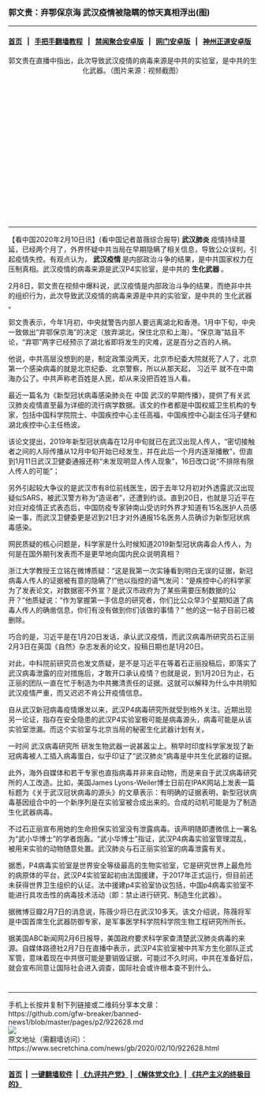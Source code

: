 ### 郭文贵：弃鄂保京海 武汉疫情被隐瞒的惊天真相浮出(图)
------------------------

#### [首页](https://github.com/gfw-breaker/banned-news1/blob/master/README.md) &nbsp;&nbsp;|&nbsp;&nbsp; [手把手翻墙教程](https://github.com/gfw-breaker/guides/wiki) &nbsp;&nbsp;|&nbsp;&nbsp; [禁闻聚合安卓版](https://github.com/gfw-breaker/bn-android) &nbsp;&nbsp;|&nbsp;&nbsp; [网门安卓版](https://github.com/oGate2/oGate) &nbsp;&nbsp;|&nbsp;&nbsp; [神州正道安卓版](https://github.com/SzzdOgate/update) 



<div class="article_right" style="fone-color:#000">
 <p style="text-align: center;">
  <img alt="" src="https://img3.secretchina.com/pic/2020/1-17/p2605551a135683251-ss.jpg"/>
  <br>
   郭文贵在直播中指出，此次导致武汉疫情的病毒来源是中共的实验室，是中共的生化武器。（图片来源：视频截图）
   <span id="hideid" name="hideid" style="color:red;display:none;">
    <span href="https://www.secretchina.com">
    </span>
   </span>
  </br>
 </p>
 <div id="txt-mid1-t21-2017">
  <ins class="adsbygoogle" data-ad-client="ca-pub-1276641434651360" data-ad-slot="2451032099" style="display:inline-block;width:336px;height:280px">
  </ins>
  

---


  </div>
 </div>
 <p>
  【看中国2020年2月10日讯】(看中国记者苗薇综合报导)
  <strong>
   <span href="https://www.secretchina.com/news/gb/tag/武汉肺炎" target="_blank">
    武汉肺炎
   </span>
  </strong>
  疫情持续蔓延，已经两个月了，外界怀疑中共当局在早期隐瞒了相关信息，导致公众误判，引起疫情失控。有观点认为，
  <strong>
   武汉疫情
  </strong>
  是内部政治斗争的结果，是中共国家权力在压制真相。武汉疫情的病毒来源是武汉P4实验室，是中共的
  <strong>
   生化武器
  </strong>
  。
  <span id="hideid" name="hideid" style="color:red;display:none;">
   <span href="https://www.secretchina.com">
   </span>
  </span>
 </p>
 <p>
  2月8日，郭文贵在视频中爆料说，武汉疫情是内部政治斗争的结果，而绝非中共的组织行为，此次导致武汉疫情的病毒来源是中共的实验室，是中共的
  <span href="https://www.secretchina.com/news/gb/tag/生化武器" target="_blank">
   生化武器
  </span>
  。
 </p>
 <p>
  郭文贵表示，今年1月初，中央就警告内部人要远离湖北和香港。1月中下旬，中央一致做出“弃鄂保京海”的决定（放弃湖北，保住北京和上海）。“保京海”姑且不论，“弃鄂”两字已经预示了湖北省即将发生的灾难，这是百分之百的人祸。
 </p>
 <p>
  他说，中共高层没想到的是，制定政策没两天，北京市纪委大院就死了人了，北京第一个感染病毒的就是北京纪委、北京警察，所以从那天起，
  <span href="https://www.secretchina.com/news/gb/tag/习近平" target="_blank">
   习近平
  </span>
  就不在中南海办公了。中共声称老百姓是人民，却从来没把百姓当人看。
 </p>
 <p>
  最近一篇名为《新型冠状病毒感染肺炎在
  <span href="https://www.secretchina.com" target="_blank">
   中国
  </span>
  武汉的早期传播》，提供了有关武汉肺炎疫情直至最为详细的流行病学数据。该文的作者都是中国权威卫生机构的专家，包括中国科学院院士、中国疾控中心主任高福，中国疾控中心副主任冯子健和湖北疾控中心主任杨波。
 </p>
 <p>
  该论文提出，2019年新型冠状病毒在12月中旬就已在武汉出现人传人，“密切接触者之间的人际传播从12月中旬开始已经发生，并在此后一个月内逐渐播散”，但直到1月11日武汉卫健委通报还称“未发现明显人传人现象”，16日改口说“不排除有限人传人的可能”；
 </p>
 <p>
  另外引起较大争议的是武汉市有8位前线医生，因于去年12月初对外透露武汉出现疑似SARS，被武汉警方称为“造谣者”，还遭到约谈。直到20日，也就是习近平在对应对疫情正式表态后，中国防疫专家钟南山受访时外界才知道有15名医护人员感染一事，而武汉卫健委更是迟到21日才对外通报15名医务人员确诊为新型冠状病毒感染。
 </p>
 <p>
  网民质疑的核心问题是，科学家是什么时候知道2019新型冠状病毒会人传人，为何是在国外期刊发表而不是更早地向国内民众说明真相？
 </p>
 <p>
  浙江大学教授王立铭在微博质疑：“这是我第一次实锤看到明白无误的证据，新冠病毒人传人的证据被有意的隐瞒了!”他以指控的语气发问：“是疾控中心的科学家为了发表论文，对数据密不外宣？是武汉市政府为了某些需要压制数据的公开？”他质疑说：“作为掌握第一手信息的研究者，你们比公众早3个星期知道了病毒人传人的确凿信息，你们有没有做到你们该做的事情？” 他的这一帖子目前已被删除。
 </p>
 <p>
  巧合的是，习近平是在1月20日发话，承认武汉疫情，而武汉病毒所研究员石正丽2月3日在英国《自然》杂志发表的论文，投稿日期也是1月20日。
 </p>
 <p>
  对此，中科院前研究员也发文质疑，是不是习近平在等着石正丽投稿后，即落实了武汉病毒泄露的应对措施后，才敢开口承认疫情？也就是说，到1月20日为止，石正丽的团队一直在忙于制造为中共撇清责任的证据。这就可以解释为什么中共明知武汉疫情严重，而又迟迟不肯公开疫情信息。
 </p>
 <p>
  自从武汉新冠病毒疫情爆发以来，武汉P4病毒研究所就受到格外关注。近期出现另一论证，指存在安全隐患的武汉P4实验室极可能是病毒源头，病毒可能是从该实验室泄漏。而这个实验室与北京当局的秘密生化武器计划有关。
 </p>
 <p>
  一时间
  <span href="https://www.secretchina.com/news/gb/tag/武汉病毒研究所" target="_blank">
   武汉病毒研究所
  </span>
  研发生物武器一说甚嚣尘上。稍早时印度科学家发现了新冠病毒被人工插入病毒蛋白，似乎印证了“武汉肺炎”病毒是中共生化武器的证据。
 </p>
 <p>
  此外，海外自媒体和若干专家也直指病毒并非来自动物，而是来自于武汉病毒研究所的人工改造。比如，美国James Lyons-Weiler博士日前在IPAK网站上发表一篇标题为《关于武汉冠状病毒的源头》的文章表示：有明确的证据表明，新型冠状病毒基因组合中的一个新序列是在实验室被合成出来的。合成的动机可能是为了制造生化武器病毒。
 </p>
 <p>
  不过石正丽宣布用她的生命担保实验室没有泄露病毒。该声明随即遭微信上一署名为“武小华博士”的学者炮轰。“武小华博士”指证，武汉P4病毒实验室管理混乱，被用来实验的动物随意处置。武汉肺炎与石正丽实验室的病毒泄露有关。
 </p>
 <p>
  据悉，P4病毒实验室是世界安全等级最高的生物实验室，它是研究世界上最危险的病原体的平台，武汉P4实验室起初由法国援建，于2017年正式运行，但目前还未获得世界卫生组织的认证。法中援建p4实验室协议包括，中国p4病毒实验室不能进行具攻击性的病毒技术活动（即：禁止进行研究、制造生化武器）。
 </p>
 <p>
  据微博豆瓣2月7日的消息说，陈薇少将已在武汉10多天。该文介绍说，陈薇将军是中国首席生化武器防御专家，是军事医学科学院科学院生物工程研究所所长。
 </p>
 <p>
  据美国ABC新闻网2月6日报导，美国政府要求科学家查清楚武汉肺炎病毒的来源。自媒体路德社2月7日在直播中表示，武汉P4实验室被中共军方生化部队正式军管，意味着现在中共很可能是要销毁证据，可能过不久时间，中共在准备好后，就会宣布同意让国际社会进入调查，国际社会或许根本查不到什么。
  <center>
   <div>
    <div id="txt-mid2-t22-2017" style="display: block;  max-height: 351px;  overflow: hidden;">
     <div id="SC-21xxx">
     </div>
     <ins class="adsbygoogle" data-ad-client="ca-pub-1276641434651360" data-ad-format="auto" data-ad-slot="4301710469" data-full-width-responsive="true" style="display:block">
     </ins>
    </div>
   </div>
  </center>
  <div style="padding-top:12px;">
  </div>
 </p>
</div>

<hr/>
手机上长按并复制下列链接或二维码分享本文章：<br/>
https://github.com/gfw-breaker/banned-news1/blob/master/pages/p2/922628.md <br/>
<a href='https://github.com/gfw-breaker/banned-news1/blob/master/pages/p2/922628.md'><img src='https://github.com/gfw-breaker/banned-news1/blob/master/pages/p2/922628.md.png'/></a> <br/>
原文地址（需翻墙访问）：https://www.secretchina.com/news/gb/2020/02/10/922628.html


------------------------
#### [首页](https://github.com/gfw-breaker/banned-news1/blob/master/README.md) &nbsp;|&nbsp; [一键翻墙软件](https://github.com/gfw-breaker/nogfw/blob/master/README.md) &nbsp;| [《九评共产党》](https://github.com/gfw-breaker/9ping.md/blob/master/README.md#九评之一评共产党是什么) | [《解体党文化》](https://github.com/gfw-breaker/jtdwh.md/blob/master/README.md) | [《共产主义的终极目的》](https://github.com/gfw-breaker/gczydzjmd.md/blob/master/README.md)


<img src='http://gfw-breaker.win/banned-news/pages/p2/922628.md' width='0px' height='0px'/>